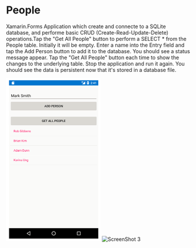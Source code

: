# People
Xamarin.Forms Application which create and connecte to a SQLite database, and performe basic CRUD (Create-Read-Update-Delete) operations.Tap the "Get All People" button to perform a SELECT * from the People table. Initially it will be empty.     Enter a name into the Entry field and tap the Add Person button to add it to the database. You should see a status message appear.     Tap the "Get All People" button each time to show the changes to the underlying table.  Stop the application and run it again. You should see the data is persistent now that it's stored in a database file.

<img src="people1.png" alt="ScreenShot 1">
<img src="people3.png" alt="ScreenShot 3">
